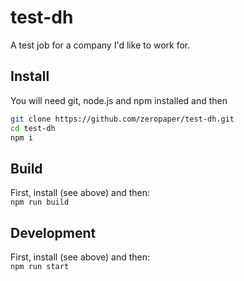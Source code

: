 # test-dh

A test job for a company I'd like to work for.

## Install

You will need git, node.js and npm installed and then

````sh
git clone https://github.com/zeropaper/test-dh.git
cd test-dh
npm i
````

## Build

First, install (see above) and then:  
`npm run build`

## Development

First, install (see above) and then:  
`npm run start`

